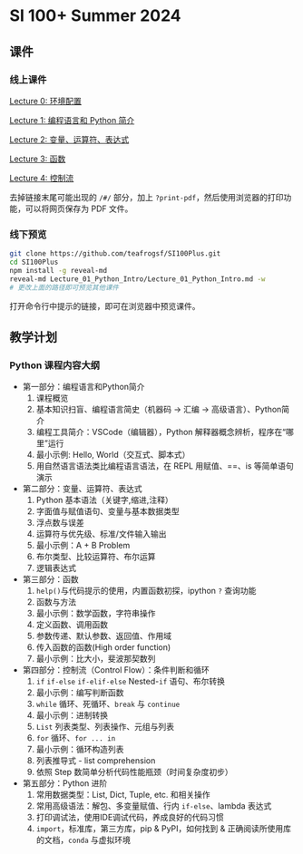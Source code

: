 # SI 100+ Summer 2024

## 课件

### 线上课件

[Lecture 0: 环境配置](https://teafrogsf.github.io/SI100Plus/Lecture_00_Environment/)

[Lecture 1: 编程语言和 Python 简介](https://teafrogsf.github.io/SI100Plus/Lecture_01_Python_Intro/)

[Lecture 2: 变量、运算符、表达式](https://teafrogsf.github.io/SI100Plus/Lecture_02_Var_Operator_Expr/)

[Lecture 3: 函数](https://teafrogsf.github.io/SI100Plus/Lecture_03_Function/)

[Lecture 4: 控制流](https://teafrogsf.github.io/SI100Plus/Lecture_04_Control_Flow/)

去掉链接末尾可能出现的 `/#/` 部分，加上 `?print-pdf`，然后使用浏览器的打印功能，可以将网页保存为 PDF 文件。

### 线下预览

```bash
git clone https://github.com/teafrogsf/SI100Plus.git
cd SI100Plus
npm install -g reveal-md
reveal-md Lecture_01_Python_Intro/Lecture_01_Python_Intro.md -w
# 更改上面的路径即可预览其他课件
```

打开命令行中提示的链接，即可在浏览器中预览课件。

## 教学计划

### Python 课程内容大纲

- 第一部分：编程语言和Python简介
  1. 课程概览
  2. 基本知识扫盲、编程语言简史（机器码 -> 汇编 -> 高级语言）、Python简介
  3. 编程工具简介：VSCode（编辑器），Python 解释器概念辨析，程序在“哪里”运行
  4. 最小示例: Hello, World（交互式、脚本式）
  5. 用自然语言语法类比编程语言语法，在 REPL 用赋值、==、is 等简单语句演示
- 第二部分：变量、运算符、表达式
  1. Python 基本语法（关键字,缩进,注释）
  2. 字面值与赋值语句、变量与基本数据类型
  3. 浮点数与误差
  4. 运算符与优先级、标准/文件输入输出
  5. 最小示例：A + B Problem
  6. 布尔类型、比较运算符、布尔运算
  7. 逻辑表达式
- 第三部分：函数
  1. `help()`与代码提示的使用，内置函数初探，ipython `?` 查询功能
  2. 函数与方法
  3. 最小示例：数学函数，字符串操作
  4. 定义函数、调用函数
  5. 参数传递、默认参数、返回值、作用域
  6. 传入函数的函数(High order function)
  7. 最小示例：比大小，斐波那契数列
- 第四部分：控制流（Control Flow）：条件判断和循环
  1. `if` `if-else` `if-elif-else` Nested-`if` 语句、布尔转换
  2. 最小示例：编写判断函数
  3. `while` 循环、死循环、`break` 与 `continue`
  4. 最小示例：进制转换
  5. `List` 列表类型、列表操作、元组与列表
  6. `for` 循环、`for ... in`
  7. 最小示例：循环构造列表
  8. 列表推导式 - list comprehension
  9. 依照 Step 数简单分析代码性能瓶颈（时间复杂度初步）
- 第五部分：Python 进阶
  1. 常用数据类型：List, Dict, Tuple, etc. 和相关操作
  2. 常用高级语法：解包、多变量赋值、行内 `if-else`、lambda 表达式
  3. 打印调试法，使用IDE调试代码，养成良好的代码习惯
  4. `import`，标准库，第三方库，pip & PyPI，如何找到 & 正确阅读所使用库的文档，`conda` 与虚拟环境

